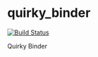 # quirky_binder
[![Build Status](https://github.com/arnodb/quirky_binder/actions/workflows/ci.yml/badge.svg)](https://github.com/arnodb/quirky_binder/actions/workflows/ci.yml)

Quirky Binder
